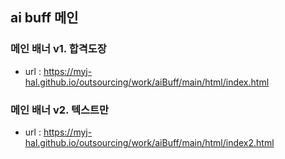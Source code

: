 ## ai buff 메인

### 메인 배너 v1. 합격도장
- url : https://myj-hal.github.io/outsourcing/work/aiBuff/main/html/index.html

### 메인 배너 v2. 텍스트만
- url : https://myj-hal.github.io/outsourcing/work/aiBuff/main/html/index2.html
